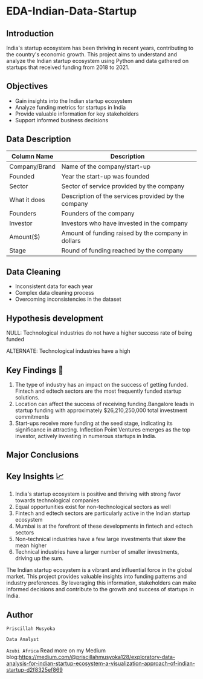 # EDA-Indian-Data-Startup
## Introduction
India's startup ecosystem has been thriving in recent years, contributing to the country's economic growth. This project aims to understand and analyze the Indian startup ecosystem using Python and data gathered on startups that received funding from 2018 to 2021.


## Objectives 
- Gain insights into the Indian startup ecosystem
- Analyze funding metrics for startups in India
- Provide valuable information for key stakeholders
- Support informed business decisions

  
## Data Description

| Column Name    | Description                                      |
|----------------|--------------------------------------------------|
| Company/Brand  | Name of the company/start-up                      |
| Founded        | Year the start-up was founded                     |
| Sector         | Sector of service provided by the company         |
| What it does   | Description of the services provided by the company |
| Founders       | Founders of the company                           |
| Investor       | Investors who have invested in the company        |
| Amount($)      | Amount of funding raised by the company in dollars |
| Stage          | Round of funding reached by the company            |

## Data Cleaning 

- Inconsistent data for each year
- Complex data cleaning process
- Overcoming inconsistencies in the dataset
## Hypothesis development 

  NULL: Technological industries do not have a higher success rate of being funded

 ALTERNATE: Technological industries have a high
 ## Key Findings :mag_right:

1. The type of industry has an impact on the success of getting funded. Fintech and edtech sectors are the most frequently funded startup solutions.
2. Location can affect the success of receiving funding.Bangalore leads in startup funding with approximately $26,210,250,000 total investment commitments 
3. Start-ups receive more funding at the seed stage, indicating its significance in attracting. Inflection Point Ventures emerges as the top investor, actively investing in numerous startups in India.
## Major Conclusions 

## Key Insights :chart_with_upwards_trend:

1. India's startup ecosystem is positive and thriving with strong favor towards technological companies
2. Equal opportunities exist for non-technological sectors as well
3. Fintech and edtech sectors are particularly active in the Indian startup ecosystem
4. Mumbai is at the forefront of these developments in fintech and edtech sectors
5. Non-technical industries have a few large investments that skew the mean higher
6. Technical industries have a larger number of smaller investments, driving up the sum.

The Indian startup ecosystem is a vibrant and influential force in the global market. This project provides valuable insights into funding patterns and industry preferences. By leveraging this information, stakeholders can make informed decisions and contribute to the growth and success of startups in India.
## Author

`Priscillah Musyoka`

`Data Analyst`

`Azubi Africa`
Read more on my Medium blog:https://medium.com/@priscillahmusyoka128/exploratory-data-analysis-for-indian-startup-ecosystem-a-visualization-approach-of-indian-startup-d2f8325ef869
